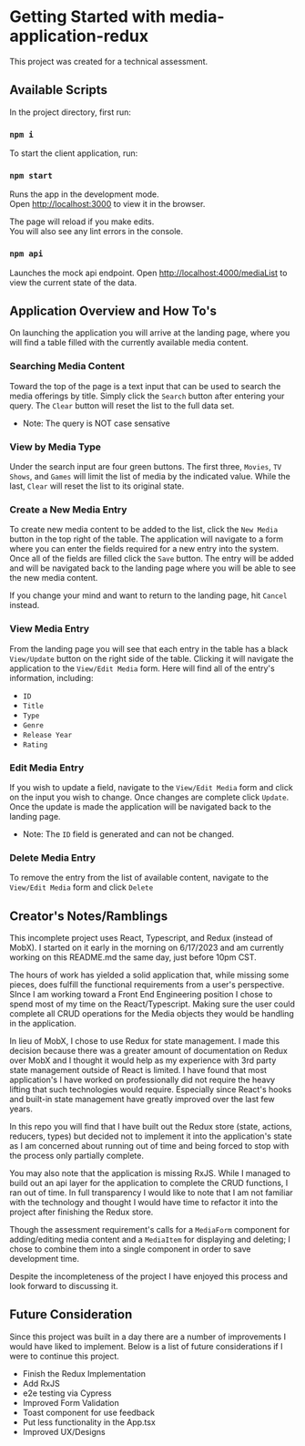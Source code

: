 # Getting Started with media-application-redux

This project was created for a technical assessment.

## Available Scripts

In the project directory, first run:

### `npm i`

To start the client application, run:

### `npm start`

Runs the app in the development mode.\
Open [http://localhost:3000](http://localhost:3000) to view it in the browser.

The page will reload if you make edits.\
You will also see any lint errors in the console.

### `npm api`

Launches the mock api endpoint. 
Open [http://localhost:4000/mediaList](http://localhost:4000/mediaList) to view the current state of the data.

## Application Overview and How To's

On launching the application you will arrive at the landing page, where you will find a table filled with the currently available media content.

### Searching Media Content

Toward the top of the page is a text input that can be used to search the media offerings by title. Simply click the `Search` button after entering your query. The `Clear` button will reset the list to the full data set.
* Note: The query is NOT case sensative

### View by Media Type

Under the search input are four green buttons. The first three, `Movies`, `TV Shows`, and `Games` will limit the list of media by the indicated value. While the last, `Clear` will reset the list to its original state.

### Create a New Media Entry

To create new media content to be added to the list, click the `New Media` button in the top right of the table. The application will navigate to a form where you can enter the fields required for a new entry into the system. Once all of the fields are filled click the `Save` button. The entry will be added and will be navigated back to the landing page where you will be able to see the new media content.

If you change your mind and want to return to the landing page, hit `Cancel` instead.

### View Media Entry

From the landing page you will see that each entry in the table has a black `View/Update` button on the right side of the table. Clicking it will navigate the application to the `View/Edit Media` form. Here will find all of the entry's information, including:

 - `ID`
 - `Title`
 - `Type`
 - `Genre`
 - `Release Year`
 - `Rating`

### Edit Media Entry

If you wish to update a field, navigate to the `View/Edit Media` form and click on the input you wish to change. Once changes are complete click `Update`. Once the update is made the application will be navigated back to the landing page.

* Note: The `ID` field is generated and can not be changed.

### Delete Media Entry

To remove the entry from the list of available content, navigate to the `View/Edit Media` form and click `Delete`

## Creator's Notes/Ramblings

This incomplete project uses React, Typescript, and Redux (instead of MobX). I started on it early in the morning on 6/17/2023 and am currently working on this README.md the same day, just before 10pm CST. 

The hours of work has yielded a solid application that, while missing some pieces, does fulfill the functional requirements from a user's perspective. SInce I am working toward a Front End Engineering position I chose to spend most of my time on the React/Typescript. Making sure the user could complete all CRUD operations for the Media objects they would be handling in the application.

In lieu of MobX, I chose to use Redux for state management. I made this decision because there was a greater amount of documentation on Redux over MobX and I thought it would help as my experience with 3rd party state management outside of React is limited. I have found that most application's I have worked on professionally did not require the heavy lifting that such technologies would require. Especially since React's hooks and built-in state management have greatly improved over the last few years. 

In this repo you will find that I have built out the Redux store (state, actions, reducers, types) but decided not to implement it into the application's state as I am concerned about running out of time and being forced to stop with the process only partially complete. 

You may also note that the application is missing RxJS. While I managed to build out an api layer for the application to complete the CRUD functions, I ran out of time. In full transparency I would like to note that I am not familiar with the technology and thought I would have time to refactor it into the project after finishing the Redux store. 

Though the assessment requirement's calls for a `MediaForm` component for adding/editing media content and a `MediaItem` for displaying and deleting; I chose to combine them into a single component in order to save development time.

Despite the incompleteness of the project I have enjoyed this process and look forward to discussing it. 

## Future Consideration

Since this project was built in a day there are a number of improvements I would have liked to implement. Below is a list of future considerations if I were to continue this project.

- Finish the Redux Implementation
- Add RxJS
- e2e testing via Cypress
- Improved Form Validation
- Toast component for use feedback
- Put less functionality in the App.tsx
- Improved UX/Designs